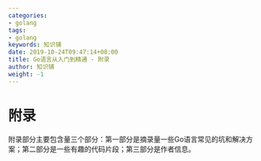 ```yaml
---
categories:
- golang
tags:
- golang  
keywords: 知识铺
date: 2019-10-24T09:47:14+08:00
title: Go语言从入门到精通 - 附录
author: 知识铺
weight: -1
---
```


# 附录

附录部分主要包含量三个部分：第一部分是摘录量一些Go语言常见的坑和解决方案；第二部分是一些有趣的代码片段；第三部分是作者信息。
